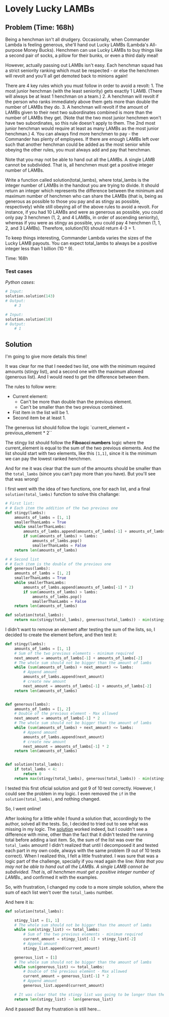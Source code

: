 # Lovely Lucky LAMBs

## Problem (Time: 168h)

Being a henchman isn't all drudgery. Occasionally, when Commander Lambda is feeling generous, she'll hand out Lucky LAMBs (Lambda's All-purpose Money Bucks). Henchmen can use Lucky LAMBs to buy things like a second pair of socks, a pillow for their bunks, or even a third daily meal!

However, actually passing out LAMBs isn't easy. Each henchman squad has a strict seniority ranking which must be respected - or else the henchmen will revolt and you'll all get demoted back to minions again!

There are 4 key rules which you must follow in order to avoid a revolt: 1. The most junior henchman (with the least seniority) gets exactly 1 LAMB. (There will always be at least 1 henchman on a team.) 2. A henchman will revolt if the person who ranks immediately above them gets more than double the number of LAMBs they do. 3. A henchman will revolt if the amount of LAMBs given to their next two subordinates combined is more than the number of LAMBs they get. (Note that the two most junior henchmen won't have two subordinates, so this rule doesn't apply to them. The 2nd most junior henchman would require at least as many LAMBs as the most junior henchman.) 4. You can always find more henchmen to pay - the Commander has plenty of employees. If there are enough LAMBs left over such that another henchman could be added as the most senior while obeying the other rules, you must always add and pay that henchman.

Note that you may not be able to hand out all the LAMBs. A single LAMB cannot be subdivided. That is, all henchmen must get a positive integer number of LAMBs.

Write a function called solution(total_lambs), where total_lambs is the integer number of LAMBs in the handout you are trying to divide. It should return an integer which represents the difference between the minimum and maximum number of henchmen who can share the LAMBs (that is, being as generous as possible to those you pay and as stingy as possible, respectively) while still obeying all of the above rules to avoid a revolt. For instance, if you had 10 LAMBs and were as generous as possible, you could only pay 3 henchmen (1, 2, and 4 LAMBs, in order of ascending seniority), whereas if you were as stingy as possible, you could pay 4 henchmen (1, 1, 2, and 3 LAMBs). Therefore, solution(10) should return 4-3 = 1.

To keep things interesting, Commander Lambda varies the sizes of the Lucky LAMB payouts. You can expect total_lambs to always be a positive integer less than 1 billion (10 ^ 9).

Time: 168h

### Test cases

_Python cases_:

```python
# Input:
solution.solution(143)
# Output:
    # 3
```

```python
# Input:
solution.solution(10)
# Output:
    # 1
```

## Solution

I'm going to give more details this time!

It was clear for me that I needed two list, one with the minimum required amounts (stingy list), and a second one with the maximum allowed (generous list). And I would need to get the difference between them.

The rules to follow were:

- Current element:
  - Can't be more than double than the previous element.
  - Can't be smaller than the two previous combined.
- Fist item in the list will be 1.
- Second item be at least 1.

The generous list should follow the logic `current_element = previous_element \* 2``

The stingy list should follow the **Fiboacci numbers** logic where the current_element is equal to the sum of the two previous elements. And the list should start with two elements, like this `[1,1]`, since it is the minimum we can pay the lowest ranked henchmen.

And for me it was clear that the sum of the amounts should be smaller than the `total_lambs` (since you can't pay more than you have). But you'll see that was wrong!

I first went with the idea of two functions, one for each list, and a final `solution(total_lambs)` function to solve this challange:

```python
# First list:
# # Each item the addition of the two previous one
def stingy(lambs):
    amounts_of_lambs = [1, 1]
    smallerThanLambs = True
    while smallerThanLambs:
        amounts_of_lambs.append(amounts_of_lambs[-1] + amounts_of_lambs[-2])
        if sum(amounts_of_lambs) > lambs:
            amounts_of_lambs.pop()
            smallerThanLambs = False
    return len(amounts_of_lambs)

# # Second list
# # Each item is the double of the previous one
def generous(lambs):
    amounts_of_lambs = [1, 2]
    smallerThanLambs = True
    while smallerThanLambs:
        amounts_of_lambs.append(amounts_of_lambs[-1] * 2)
        if sum(amounts_of_lambs) > lambs:
            amounts_of_lambs.pop()
            smallerThanLambs = False
    return len(amounts_of_lambs)

def solution(total_lambs):
    return max(stingy(total_lambs), generous(total_lambs)) - min(stingy(total_lambs), generous(total_lambs))
```

I didn't want to remove an element after testing the sum of the lists, so, I decided to create the element before, and then test it:

```python
def stingy(lambs):
    amounts_of_lambs = [1, 1]
    # Sum of the two previous elements - minimum required
    next_amount = amounts_of_lambs[-1] + amounts_of_lambs[-2]
    # The whole sum should not be bigger than the amount of lambs
    while (sum(amounts_of_lambs) + next_amount) <= lambs:
        # Append amount
        amounts_of_lambs.append(next_amount)
        # create new amount
        next_amount = amounts_of_lambs[-1] + amounts_of_lambs[-2]
    return len(amounts_of_lambs)


def generous(lambs):
    amounts_of_lambs = [1, 2]
    # Double of the previous element - Max allowed
    next_amount = amounts_of_lambs[-1] * 2
    # The whole sum should not be bigger than the amount of lambs
    while (sum(amounts_of_lambs) + next_amount) <= lambs:
        # Append amount
        amounts_of_lambs.append(next_amount)
        # create new amount
        next_amount = amounts_of_lambs[-1] * 2
    return len(amounts_of_lambs)


def solution(total_lambs):
    if total_lambs < 4:
        return 0
    return max(stingy(total_lambs), generous(total_lambs)) - min(stingy(total_lambs), generous(total_lambs))
```

I tested this first oficial solution and got 9 of 10 test correctly. However, I could see the problem in my logic. I even removed the `if` in the `solution(total_lambs)`, and nothing changed.

So, I went online!

After looking for a little while I found a solution that, accordingly to the author, solved all the tests. So, I decided to tried out to see what was missing in my logic. The [solution](https://datanonymous.wordpress.com/foobar-level-2-lovely-lucky-lambs/) worked indeed, but I couldn't see a difference with mine, other than the fact that it didn't tested the running total before adding a last item. So, the sum of the list was over the `total_lambs` amount! I didn't realized that until I decomposed it and tested each part in my own code, always with the same problem (9 out of 10 tests correct). When I realized this, I felt a little frustrated. I was sure that was a logic part of the challenge, specially if you read again the line: _Note that you may not be able to hand out all the LAMBs. A single LAMB cannot be subdivided. That is, all henchmen must get a positive integer number of LAMBs._, and confirmed it with the examples.

So, with frustration, I changed my code to a more simple solution, where the sum of each list wen't over the `total_lambs` number.

And here it is:

```python
def solution(total_lambs):

    stingy_list = [1, 1]
    # The whole sum should not be bigger than the amount of lambs
    while sum(stingy_list) <= total_lambs:
        # Sum of the two previous elements - minimum required
        current_amount = stingy_list[-1] + stingy_list[-2]
        # Append amount
        stingy_list.append(current_amount)

    generous_list = [1]
    # The whole sum should not be bigger than the amount of lambs
    while sum(generous_list) <= total_lambs:
        # Double of the previous element - Max allowed
        current_amount = generous_list[-1] * 2
        # Append amount
        generous_list.append(current_amount)

    # It was clear that the stingy list was going to be longer than the generous one
    return len(stingy_list) - len(generous_list)
```

And it passed! But my frustration is still here...
